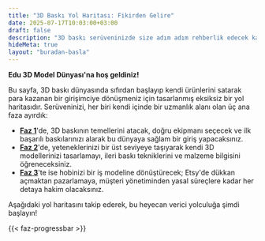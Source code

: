 ```yaml
---
title: "3D Baskı Yol Haritası: Fikirden Gelire"
date: 2025-07-17T10:03:00+03:00
draft: false
description: "3D baskı serüveninizde size adım adım rehberlik edecek kapsamlı yol haritamız. Temellerden başlayın, ileri teknikleri öğrenin ve hobinizi bir işe dönüştürün."
hideMeta: true
layout: "buradan-basla"
---
```


**Edu 3D Model Dünyası'na hoş geldiniz!**

Bu sayfa, 3D baskı dünyasında sıfırdan başlayıp kendi ürünlerini satarak para kazanan bir girişimciye dönüşmeniz için tasarlanmış eksiksiz bir yol haritasıdır. Serüveninizi, her biri kendi içinde bir uzmanlık alanı olan üç ana faza ayırdık:

*   **[Faz 1](#faz-1)**'de, 3D baskının temellerini atacak, doğru ekipmanı seçecek ve ilk başarılı baskılarınızı alarak bu dünyaya sağlam bir giriş yapacaksınız.
*   **[Faz 2](#faz-2)**'de, yeteneklerinizi bir üst seviyeye taşıyarak kendi 3D modellerinizi tasarlamayı, ileri baskı tekniklerini ve malzeme bilgisini öğreneceksiniz.
*   **[Faz 3](#faz-3)**'te ise hobinizi bir iş modeline dönüştürecek; Etsy'de dükkan açmaktan pazarlamaya, müşteri yönetiminden yasal süreçlere kadar her detaya hakim olacaksınız.


Aşağıdaki yol haritasını takip ederek, bu heyecan verici yolculuğa şimdi başlayın!

{{< faz-progressbar >}}